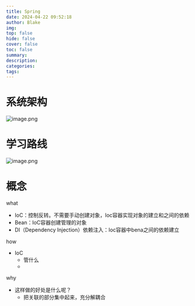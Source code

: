 ```yaml
---
title: Spring
date: 2024-04-22 09:52:18
author: Blake
img: 
top: false
hide: false
cover: false
toc: false
summary: 
description: 
categories: 
tags:
---
```

# 系统架构
![image.png](https://i0.hdslb.com/bfs/article/5788d69360f0c315a287c29b864f3a4e441011616.png)
# 学习路线
![image.png](https://i0.hdslb.com/bfs/article/828296a53083857257e6ff8be154f803441011616.png)

# 概念
what

- IoC：控制反转。不需要手动创建对象，Ioc容器实现对象的建立和之间的依赖
- Bean：IoC容器创建管理的对象
- DI（Dependency Injection）依赖注入：Ioc容器中bena之间的依赖建立

how

- IoC
	- 管什么
	- 

why
- 这样做的好处是什么呢？
	- 把关联的部分集中起来，充分解耦合

